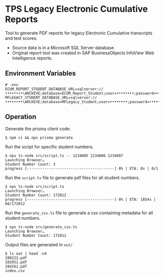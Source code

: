 # TPS Legacy Electronic Cumulative Reports

Tool to generate PDF reports for legacy Electronic Cumulative transcripts and test scores.

- Source data is in a Microsoft SQL Server database.
- Original report tool was created in SAP BusinessObjects InfoView Web Intelligence reports.

## Environment Variables

```properties
# .env
ECUM_REPORT_STUDENT_DATABASE_URL=sqlserver://••••••••\ARCHIVE;database=ECUM_Report_Student;user=••••••••;password=••••••••;trustServerCertificate=true;
MFLEGACY_STUDENT_DATABASE_URL=sqlserver://••••••••\ARCHIVE;database=MFLegacy_Student;user=••••••••;password=••••••••;trustServerCertificate=true;
```

## Operation

Generate the prisma client code.

```console
$ npm ci && npx prisma generate
```

Run the script for specific student numbers.

```console
$ npx ts-node src/script.ts -- 1234005 1234006 1234007
Launching Browser…
Student Number Count: 3
progress [----------------------------------------] 0% | ETA: 0s | 0/1
```

Run the `script.ts` file to generate pdf files for all student numbers.

```console
$ npx ts-node src/script.ts
Launching Browser…
Student Number Count: 172012
progress [----------------------------------------] 0% | ETA: 1854s | 60/172012
```

Run the `generate_csv.ts` file to generate a csv containing metadata for all student numbers.

```console
$ npx ts-node src/generate_csv.ts
Launching Browser…
Student Number Count: 172012
```

Output files are generated in `out/`

```console
$ ls out | head -n4
280222.pdf
282051.pdf
284261.pdf
index.csv
```

